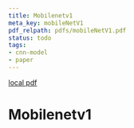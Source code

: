 ```yaml
---
title: Mobilenetv1
meta_key: mobileNetV1
pdf_relpath: pdfs/mobileNetV1.pdf
status: todo
tags:
- cnn-model
- paper
---
```


[local pdf](../../../pdfs/mobileNetV1.pdf)

# Mobilenetv1
